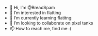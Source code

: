 - 👋 Hi, I’m @BreadSpam
- 👀 I’m interested in flatting
- 🌱 I’m currently learning flatitng
- 💞️ I’m looking to collaborate on pixel tanks
- 📫 How to reach me, find me :)

<!---
BreadSpam/BreadSpam is a ✨ special ✨ repository because its `README.md` (this file) appears on your GitHub profile.
You can click the Preview link to take a look at your changes.
--->
